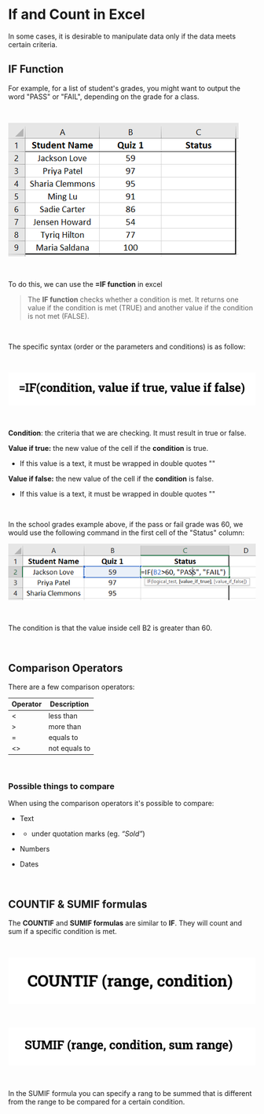 # If and Count in Excel

In some cases, it is desirable to manipulate data only if the data meets certain criteria.



## IF Function

For example, for a list of student's grades, you might want to output the word "PASS" or "FAIL", depending on the grade for a class.

<br>

![image-20201015142948890](assets/image-20201015142948890.png)

<br>

To do this, we can use the **=IF function** in excel

> The **IF function** checks whether a condition is met. It returns one value if the condition is met (TRUE) and another value if the condition is not met (FALSE).

<br>

The specific syntax (order or the parameters and conditions) is as follow:

<br>

![image-20201015143538171](assets/image-20201015143538171.png)

<br>

**Condition**: the criteria that we are checking. It must result in true or false.

**Value if true:** the new value of the cell if the **condition** is true.

- If this value is a text, it must be wrapped in double quotes ""

**Value if false:** the new value of the cell if the **condition** is false.

- If this value is a text, it must be wrapped in double quotes ""

<br>

In the school grades example above, if the pass or fail grade was 60, we would use the following command in the first cell of the "Status" column:

![image-20201015144114250](assets/image-20201015144114250.png)

<br>

The condition is that the value inside cell B2 is greater than 60.

<br>

## Comparison Operators

There are a few comparison operators:

| Operator | Description   |
| -------- | ------------- |
| <        | less than     |
| >        | more than     |
| =        | equals to     |
| <>       | not equals to |

<br>

### Possible things to compare

When using the comparison operators it's possible to compare:

- Text

- - under quotation marks (eg. *“Sold”*)

- Numbers

- Dates

<br>

## COUNTIF & SUMIF formulas

The **COUNTIF** and **SUMIF formulas** are similar to **IF**. They will count and sum if a specific condition is met.

<br>

![image-20201015145952005](assets/image-20201015145952005.png)

<br>

![image-20201015150031608](assets/image-20201015150031608.png)

<br>

In the SUMIF formula you can specify a rang to be summed that is different from the range to be compared for a certain condition.